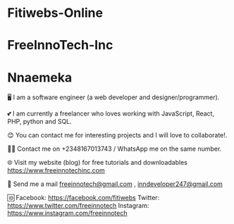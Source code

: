 # Fitiwebs-Online

# FreeInnoTech-Inc

# Nnaemeka

🖥️ I am a software engineer (a web developer and designer/programmer).


💕 I am currently a freelancer who loves working with JavaScript, React, PHP, python and SQL.

😊 You can contact me for interesting projects and I will love to collaborate!.



📒📲 Contact me on +2348167013743 / WhatsApp me on the same number.


🌐 Visit my website (blog) for free tutorials and downloadables https://www.freeinnotechinc.com



📧 Send me a mail freeinnotech@gmail.com , inndeveloper247@gmail.com


🆔 
Facebook: https://facebook.com/fitiwebs
Twitter: https://www.twitter.com/freeinnotech
Instagram: https://www.instagram.com/freeinnotech
